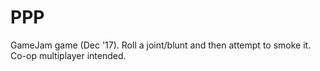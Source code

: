 # PPP
GameJam game (Dec '17). Roll a joint/blunt and then attempt to smoke it. Co-op multiplayer intended.
